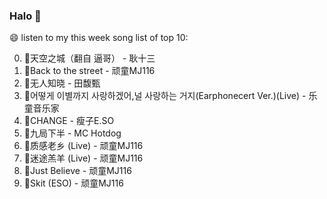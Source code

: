 

### Halo 👋

😄 listen to my this week song list of top 10:

0. 🌈天空之城（翻自 逼哥）  - 耿十三
1. 🌈Back to the street - 顽童MJ116
2. 🌈无人知晓 - 田馥甄
3. 🌈어떻게 이별까지 사랑하겠어,널 사랑하는 거지(Earphonecert Ver.)(Live) - 乐童音乐家
4. 🌈CHANGE - 瘦子E.SO
5. 🌈九局下半 - MC Hotdog
6. 🌈质感老乡 (Live) - 顽童MJ116
7. 🌈迷途羔羊 (Live) - 顽童MJ116
8. 🌈Just Believe - 顽童MJ116
9. 🌈Skit (ESO) - 顽童MJ116

